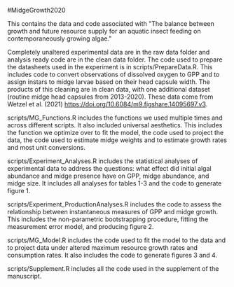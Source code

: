 #MidgeGrowth2020

This contains the data and code associated with "The balance between growth and future resource supply for an aquatic insect feeding on contemporaneously growing algae." 

Completely unaltered experimental data are in the raw data folder and analysis ready code are in the clean data folder. The code used to prepare the datasheets used in the experiment is in scripts/PrepareData.R. This includes code to convert observations of dissolved oxygen to GPP and to assign instars to midge larvae based on their head capsule width. The products of this cleaning are in clean data, with one additional dataset (routine midge head capsules from 2013-2020). These data come from Wetzel et al. (2021) https://doi.org/10.6084/m9.figshare.14095697.v3.

scripts/MG_Functions.R includes the functions we used multiple times and across different scripts. It also included universal aesthetics. This includes the function we optimize over to fit the model, the code used to project the data, the code used to estimate midge weights and to estimate growth rates and most unit conversions. 

scripts/Experiment_Analyses.R includes the statistical analyses of experimental data to address the questions: what effect did initial algal abundance and midge presence have on GPP, midge abundance, and midge size. It includes all analyses for tables 1-3 and the code to generate figure 1.

scripts/Experiment_ProductionAnalyses.R includes the code to assess the relationship between instantaneous measures of GPP and midge growth. This includes the non-parametric bootstrapping procedure, fitting the measurement error model, and producing figure 2.

scripts/MG_Model.R includes the code used to fit the model to the data and to project data under altered maximum resource growth rates and consumption rates. It also includes the code to generate figures 3 and 4.

scripts/Supplement.R includes all the code used in the supplement of the manuscript. 